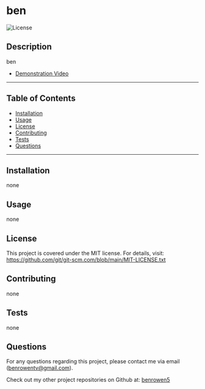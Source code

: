 # ben
  ![License](https://img.shields.io/badge/license-MIT-blue)
  
  ## Description
  ben

  * [Demonstration Video](http://youtube.com)
  
  ***************************************************************
  ## Table of Contents
* [Installation](#installation)
* [Usage](#usage)
* [License](#license)
* [Contributing](#contributing)
* [Tests](#tests)
* [Questions](#questions)
***************************************************************
## Installation
none
  
## Usage
  none
  
## License
  This project is covered under the MIT license. 
      For details, visit: https://github.com/git/git-scm.com/blob/main/MIT-LICENSE.txt
  
## Contributing
  none

## Tests
  none

## Questions
  For any questions regarding this project, please contact me via email (benrowentv@gmail.com).

  Check out my other project repositories on Github at: [benrowen5](https://www.github.com/benrowen5)
